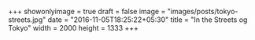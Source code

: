 +++
showonlyimage = true
draft = false
image = "images/posts/tokyo-streets.jpg"
date = "2016-11-05T18:25:22+05:30"
title = "In the Streets og Tokyo"
width = 2000
height = 1333
+++
